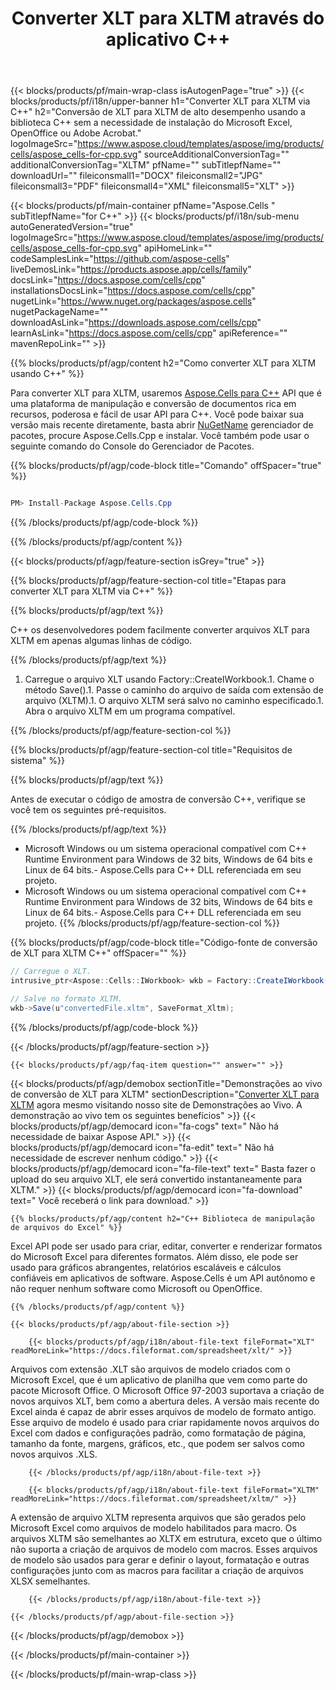 ﻿---
title: Converter XLT para XLTM através do aplicativo C++ 
url: /pt/cpp/conversion/xlt-to-xltm/ 
description: Exemplo de código de conversão C++ de documento XLT para formato XLTM. Os programadores podem usar esse código-fonte para conversão em lote de XLT para XLTM em qualquer aplicativo C++.
---
{{< blocks/products/pf/main-wrap-class isAutogenPage="true" >}}
{{< blocks/products/pf/i18n/upper-banner h1="Converter XLT para XLTM via C++" h2="Conversão de XLT para XLTM de alto desempenho usando a biblioteca C++ sem a necessidade de instalação do Microsoft Excel, OpenOffice ou Adobe Acrobat." logoImageSrc="https://www.aspose.cloud/templates/aspose/img/products/cells/aspose_cells-for-cpp.svg" sourceAdditionalConversionTag="" additionalConversionTag="XLTM" pfName="" subTitlepfName="" downloadUrl="" fileiconsmall1="DOCX" fileiconsmall2="JPG" fileiconsmall3="PDF" fileiconsmall4="XML" fileiconsmall5="XLT" >}}

{{< blocks/products/pf/main-container pfName="Aspose.Cells " subTitlepfName="for C++" >}}
{{< blocks/products/pf/i18n/sub-menu autoGeneratedVersion="true" logoImageSrc="https://www.aspose.cloud/templates/aspose/img/products/cells/aspose_cells-for-cpp.svg" apiHomeLink="" codeSamplesLink="https://github.com/aspose-cells" liveDemosLink="https://products.aspose.app/cells/family" docsLink="https://docs.aspose.com/cells/cpp" installationsDocsLink="https://docs.aspose.com/cells/cpp" nugetLink="https://www.nuget.org/packages/aspose.cells" nugetPackageName="" downloadAsLink="https://downloads.aspose.com/cells/cpp" learnAsLink="https://docs.aspose.com/cells/cpp" apiReference="" mavenRepoLink="" >}}

{{% blocks/products/pf/agp/content h2="Como converter XLT para XLTM usando C++" %}}

 Para converter XLT para XLTM, usaremos
 [Aspose.Cells para C++](https://products.aspose.com/cells/cpp) 
 API que é uma plataforma de manipulação e conversão de documentos rica em recursos, poderosa e fácil de usar API para C++. Você pode baixar sua versão mais recente diretamente, basta abrir
 [NuGetName](https://www.nuget.org/packages/aspose.cells) 
 gerenciador de pacotes, procure
 Aspose.Cells.Cpp 
 e instalar. Você também pode usar o seguinte comando do Console do Gerenciador de Pacotes.

{{% blocks/products/pf/agp/code-block title="Comando" offSpacer="true" %}}

```cs

PM> Install-Package Aspose.Cells.Cpp


```

{{% /blocks/products/pf/agp/code-block %}}

{{% /blocks/products/pf/agp/content %}}

{{< blocks/products/pf/agp/feature-section isGrey="true" >}}

{{% blocks/products/pf/agp/feature-section-col title="Etapas para converter XLT para XLTM via C++" %}}

{{% blocks/products/pf/agp/text %}}

 C++ os desenvolvedores podem facilmente converter arquivos XLT para XLTM em apenas algumas linhas de código.

{{% /blocks/products/pf/agp/text %}}

1. Carregue o arquivo XLT usando Factory::CreateIWorkbook.1. Chame o método Save().1. Passe o caminho do arquivo de saída com extensão de arquivo (XLTM).1. O arquivo XLTM será salvo no caminho especificado.1. Abra o arquivo XLTM em um programa compatível.

{{% /blocks/products/pf/agp/feature-section-col %}}

{{% blocks/products/pf/agp/feature-section-col title="Requisitos de sistema" %}}

{{% blocks/products/pf/agp/text %}}

 Antes de executar o código de amostra de conversão C++, verifique se você tem os seguintes pré-requisitos.

{{% /blocks/products/pf/agp/text %}}

- Microsoft Windows ou um sistema operacional compatível com C++ Runtime Environment para Windows de 32 bits, Windows de 64 bits e Linux de 64 bits.- Aspose.Cells para C++ DLL referenciada em seu projeto.
- Microsoft Windows ou um sistema operacional compatível com C++ Runtime Environment para Windows de 32 bits, Windows de 64 bits e Linux de 64 bits.- Aspose.Cells para C++ DLL referenciada em seu projeto.
{{% /blocks/products/pf/agp/feature-section-col %}}

{{% blocks/products/pf/agp/code-block title="Código-fonte de conversão de XLT para XLTM C++" offSpacer="" %}}

```cs
// Carregue o XLT.
intrusive_ptr<Aspose::Cells::IWorkbook> wkb = Factory::CreateIWorkbook(u"sourceFile.xlt");

// Salve no formato XLTM.
wkb->Save(u"convertedFile.xltm", SaveFormat_Xltm);


```

{{% /blocks/products/pf/agp/code-block %}}

{{< /blocks/products/pf/agp/feature-section >}}

    {{< blocks/products/pf/agp/faq-item question="" answer="" >}}
 

<!-- aboutfile Starts -->

{{< blocks/products/pf/agp/demobox sectionTitle="Demonstrações ao vivo de conversão de XLT para XLTM" sectionDescription="[Converter XLT para XLTM](https://products.aspose.app/cells/conversion/xlt-to-xltm) agora mesmo visitando nosso site de Demonstrações ao Vivo. A demonstração ao vivo tem os seguintes benefícios" >}}
        {{< blocks/products/pf/agp/democard icon="fa-cogs" text=" Não há necessidade de baixar Aspose API." >}}
        {{< blocks/products/pf/agp/democard icon="fa-edit" text=" Não há necessidade de escrever nenhum código." >}}
        {{< blocks/products/pf/agp/democard icon="fa-file-text" text=" Basta fazer o upload do seu arquivo XLT, ele será convertido instantaneamente para XLTM." >}}
        {{< blocks/products/pf/agp/democard icon="fa-download" text=" Você receberá o link para download." >}}

    {{% blocks/products/pf/agp/content h2="C++ Biblioteca de manipulação de arquivos do Excel" %}}

 Excel API pode ser usado para criar, editar, converter e renderizar formatos do Microsoft Excel para diferentes formatos. Além disso, ele pode ser usado para gráficos abrangentes, relatórios escaláveis e cálculos confiáveis em aplicativos de software. Aspose.Cells é um API autônomo e não requer nenhum software como Microsoft ou OpenOffice.  



    {{% /blocks/products/pf/agp/content %}}

    {{< blocks/products/pf/agp/about-file-section >}}

        {{< blocks/products/pf/agp/i18n/about-file-text fileFormat="XLT" readMoreLink="https://docs.fileformat.com/spreadsheet/xlt/" >}}

Arquivos com extensão .XLT são arquivos de modelo criados com o Microsoft Excel, que é um aplicativo de planilha que vem como parte do pacote Microsoft Office. O Microsoft Office 97-2003 suportava a criação de novos arquivos XLT, bem como a abertura deles. A versão mais recente do Excel ainda é capaz de abrir esses arquivos de modelo de formato antigo. Esse arquivo de modelo é usado para criar rapidamente novos arquivos do Excel com dados e configurações padrão, como formatação de página, tamanho da fonte, margens, gráficos, etc., que podem ser salvos como novos arquivos .XLS.

        {{< /blocks/products/pf/agp/i18n/about-file-text >}}

        {{< blocks/products/pf/agp/i18n/about-file-text fileFormat="XLTM" readMoreLink="https://docs.fileformat.com/spreadsheet/xltm/" >}}

A extensão de arquivo XLTM representa arquivos que são gerados pelo Microsoft Excel como arquivos de modelo habilitados para macro. Os arquivos XLTM são semelhantes ao XLTX em estrutura, exceto que o último não suporta a criação de arquivos de modelo com macros. Esses arquivos de modelo são usados para gerar e definir o layout, formatação e outras configurações junto com as macros para facilitar a criação de arquivos XLSX semelhantes.

        {{< /blocks/products/pf/agp/i18n/about-file-text >}}

    {{< /blocks/products/pf/agp/about-file-section >}}

{{< /blocks/products/pf/agp/demobox >}}

<!-- aboutfile Ends -->



{{< /blocks/products/pf/main-container >}}
    
{{< /blocks/products/pf/main-wrap-class >}}